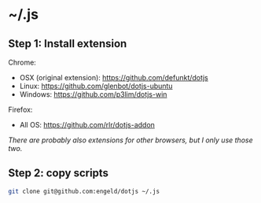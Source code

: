 # ~/.js


## Step 1: Install extension

Chrome:
- OSX (original extension): https://github.com/defunkt/dotjs
- Linux: https://github.com/glenbot/dotjs-ubuntu
- Windows: https://github.com/p3lim/dotjs-win

Firefox:
- All OS: https://github.com/rlr/dotjs-addon

*There are probably also extensions for other browsers, but I only use those two.*

## Step 2: copy scripts

```bash
git clone git@github.com:engeld/dotjs ~/.js
```

